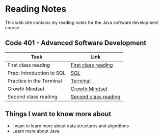 # Reading Notes

This web site contains my reading notes for the Java software development course.

## Code 401 - Advanced Software Development

|  Task                                     | Link                                                  |
|-------------------------------------------|-------------------------------------------------------|
| First class reading                       | [First class reading](./ClassesReading/class1.md)     |
| Prep: Introduction to SQL                 | [SQL](./relational-databases-sql.md)                  |
| Practice in the Terminal                  | [Terminal](./TerminalPractice.md)                     |
| Growth Mindset                            | [Growth Mindset](./GrowthMindset.md)                  |
| Second class reading                      | [Second class reading](./ClassesReading/class2.md)    |

## Things I want to know more about

- I want to learn more about data structures and algorithms
- Learn more about Java